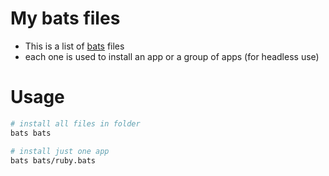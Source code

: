 # My bats files

- This is a list of [bats](https://github.com/sstephenson/bats) files
- each one is used to install an app or a group of apps (for headless use)

# Usage 

```sh
# install all files in folder
bats bats 

# install just one app
bats bats/ruby.bats
```

